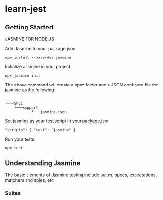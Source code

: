 # learn-jest

## Getting Started
JASMINE FOR NODE.JS

Add Jasmine to your package.json   
    
    npm install --save-dev jasmine
Initialize Jasmine in your project

    npx jasmine init

The above command will create a spec folder and a JSON configure file for jasmine as the following:
 
    .
    └───SPEC
        └───support
                └───jasmine.json

Set jasmine as your test script in your package.json

    "scripts": { "test": "jasmine" }
Run your tests

    npm test

## Understanding Jasmine
The basic elements of Jasmine testing include suites, specs, expectations, matchers and spies, etc.

### Suites
